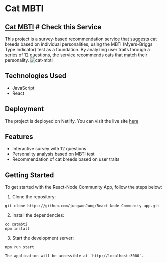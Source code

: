 # Cat MBTI

## [Cat MBTI](https://ubiquitous-gelato-53aba5.netlify.app/) # Check this Service


This project is a survey-based recommendation service that suggests cat breeds based on individual personalities, using the MBTI (Myers-Briggs Type Indicator) test as a foundation. By analyzing user traits through a series of 12 questions, the service recommends cats that match their personality.
![cat-mbti](https://github.com/jungwonJung/cat-mbti/assets/63602609/b3bdc4f3-7eb8-4572-83a8-faff85aa1099)



## Technologies Used

- JavaScript
- React

## Deployment

The project is deployed on Netlify. You can visit the live site [here](https://ubiquitous-gelato-53aba5.netlify.app/)

## Features

- Interactive survey with 12 questions
- Personality analysis based on MBTI test
- Recommendation of cat breeds based on user traits

Getting Started
---------------

To get started with the React-Node Community App, follow the steps below:

1.  Clone the repository:

   ```
   git clone https://github.com/jungwonJung/React-Node-Community-app.git
   ```

2.  Install the dependencies:

   ```
   cd catmbti
   npm install
   ```

3.  Start the development server:

   ```
   npm run start
   ```

    The application will be accessible at `http://localhost:3000`.

